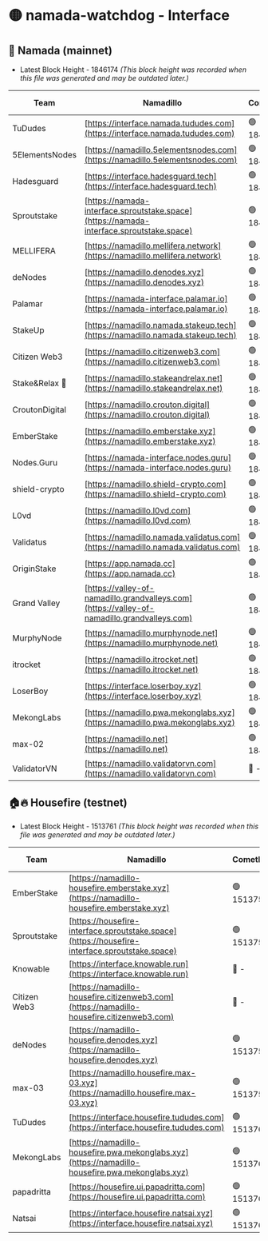 # 🟡 namada-watchdog - Interface

## 🚀 Namada (mainnet)
- Latest Block Height - 1846174 *(This block height was recorded when this file was generated and may be outdated later.)*

| Team | Namadillo | CometBFT | Indexer | MASP Indexer |
|-|-|-|-|-|
| TuDudes | [https://interface.namada.tududes.com](https://interface.namada.tududes.com) | 🟢 1846145 | 🟢 1846144 | 🟢 1846144 |
| 5ElementsNodes | [https://namadillo.5elementsnodes.com](https://namadillo.5elementsnodes.com) | 🟢 1846145 | 🟢 1846145 | 🟢 1846145 |
| Hadesguard | [https://interface.hadesguard.tech](https://interface.hadesguard.tech) | 🟢 1846146 | 🟢 1846146 | 🟢 1846146 |
| Sproutstake | [https://namada-interface.sproutstake.space](https://namada-interface.sproutstake.space) | 🟢 1846147 | 🟢 1846147 | 🟢 1846148 |
| MELLIFERA | [https://namadillo.mellifera.network](https://namadillo.mellifera.network) | 🟢 1846148 | 🟢 1846148 | 🟢 1846148 |
| deNodes | [https://namadillo.denodes.xyz](https://namadillo.denodes.xyz) | 🟢 1846149 | 🟢 1846149 | 🟢 1846149 |
| Palamar | [https://namada-interface.palamar.io](https://namada-interface.palamar.io) | 🟢 1846150 | 🟢 1846150 | 🟢 1846150 |
| StakeUp | [https://namadillo.namada.stakeup.tech](https://namadillo.namada.stakeup.tech) | 🟢 1846151 | 🟢 1846151 | 🟢 1846151 |
| Citizen Web3 | [https://namadillo.citizenweb3.com](https://namadillo.citizenweb3.com) | 🟢 1846152 | 🔴 - | 🔴 - |
| Stake&Relax 🦥 | [https://namadillo.stakeandrelax.net](https://namadillo.stakeandrelax.net) | 🟢 1846157 | 🟢 1846157 | 🟢 1846157 |
| CroutonDigital | [https://namadillo.crouton.digital](https://namadillo.crouton.digital) | 🟢 1846158 | 🔴 1338918 | 🟢 1846157 |
| EmberStake | [https://namadillo.emberstake.xyz](https://namadillo.emberstake.xyz) | 🟢 1846158 | 🟢 1846158 | 🟢 1846158 |
| Nodes.Guru | [https://namada-interface.nodes.guru](https://namada-interface.nodes.guru) | 🟢 1846159 | 🟢 1846159 | 🟢 1846158 |
| shield-crypto | [https://namadillo.shield-crypto.com](https://namadillo.shield-crypto.com) | 🟢 1846160 | 🟢 1846159 | 🟢 1846159 |
| L0vd | [https://namadillo.l0vd.com](https://namadillo.l0vd.com) | 🟢 1846160 | 🟢 1846160 | 🟢 1846161 |
| Validatus | [https://namadillo.namada.validatus.com](https://namadillo.namada.validatus.com) | 🟢 1846161 | 🔴 - | 🔴 - |
| OriginStake | [https://app.namada.cc](https://app.namada.cc) | 🟢 1846170 | 🟢 1846170 | 🟢 1846170 |
| Grand Valley | [https://valley-of-namadillo.grandvalleys.com](https://valley-of-namadillo.grandvalleys.com) | 🟢 1846170 | 🟢 1846170 | 🟢 1846170 |
| MurphyNode | [https://namadillo.murphynode.net](https://namadillo.murphynode.net) | 🟢 1846171 | 🟢 1846171 | 🔴 - |
| itrocket | [https://namadillo.itrocket.net](https://namadillo.itrocket.net) | 🟢 1846172 | 🟢 1846172 | 🔴 1783090 |
| LoserBoy | [https://interface.loserboy.xyz](https://interface.loserboy.xyz) | 🟢 1846172 | 🟢 1846172 | 🔴 - |
| MekongLabs | [https://namadillo.pwa.mekonglabs.xyz](https://namadillo.pwa.mekonglabs.xyz) | 🟢 1846173 | 🟢 1846173 | 🟢 1846173 |
| max-02 | [https://namadillo.net](https://namadillo.net) | 🟢 1846174 | 🟢 1846174 | 🟢 1846174 |
| ValidatorVN | [https://namadillo.validatorvn.com](https://namadillo.validatorvn.com) | 🔴 - | 🔴 - | 🔴 - |

## 🏠🔥 Housefire (testnet)
- Latest Block Height - 1513761 *(This block height was recorded when this file was generated and may be outdated later.)*

| Team | Namadillo | CometBFT | Indexer | MASP Indexer |
|-|-|-|-|-|
| EmberStake | [https://namadillo-housefire.emberstake.xyz](https://namadillo-housefire.emberstake.xyz) | 🟢 1513753 | 🟢 1513753 | 🟢 1513753 |
| Sproutstake | [https://housefire-interface.sproutstake.space](https://housefire-interface.sproutstake.space) | 🟢 1513754 | 🟢 1513754 | 🟢 1513754 |
| Knowable | [https://interface.knowable.run](https://interface.knowable.run) | 🔴 - | 🔴 - | 🔴 - |
| Citizen Web3 | [https://namadillo-housefire.citizenweb3.com](https://namadillo-housefire.citizenweb3.com) | 🔴 - | 🔴 - | 🔴 - |
| deNodes | [https://namadillo-housefire.denodes.xyz](https://namadillo-housefire.denodes.xyz) | 🟢 1513758 | 🟢 1513758 | 🟢 1513758 |
| max-03 | [https://namadillo.housefire.max-03.xyz](https://namadillo.housefire.max-03.xyz) | 🟢 1513759 | 🟡 1513168 | 🟢 1513759 |
| TuDudes | [https://interface.housefire.tududes.com](https://interface.housefire.tududes.com) | 🟢 1513760 | 🟢 1513760 | 🟢 1513759 |
| MekongLabs | [https://namadillo-housefire.pwa.mekonglabs.xyz](https://namadillo-housefire.pwa.mekonglabs.xyz) | 🟢 1513760 | 🟢 1513760 | 🟢 1513760 |
| papadritta | [https://housefire.ui.papadritta.com](https://housefire.ui.papadritta.com) | 🟢 1513761 | 🟢 1513761 | 🟢 1513761 |
| Natsai | [https://interface.housefire.natsai.xyz](https://interface.housefire.natsai.xyz) | 🟢 1513761 | 🟢 1513761 | 🟢 1513761 |

